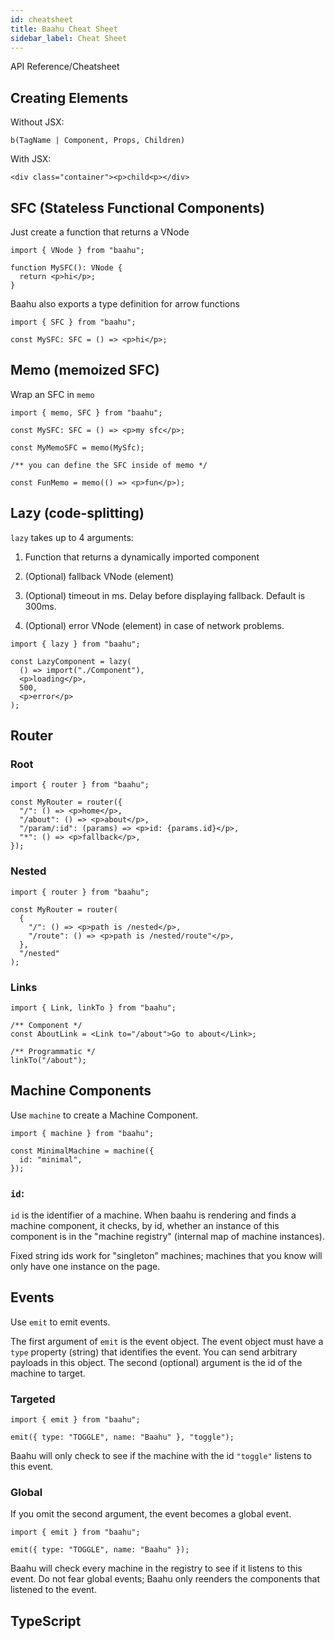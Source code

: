 ```yaml
---
id: cheatsheet
title: Baahu Cheat Sheet
sidebar_label: Cheat Sheet
---
```


API Reference/Cheatsheet

## Creating Elements

Without JSX:

`b(TagName | Component, Props, Children)`

With JSX:

`<div class="container"><p>child<p></div>`

## SFC (Stateless Functional Components)

Just create a function that returns a VNode

```tsx
import { VNode } from "baahu";

function MySFC(): VNode {
  return <p>hi</p>;
}
```

Baahu also exports a type definition for arrow functions

```tsx
import { SFC } from "baahu";

const MySFC: SFC = () => <p>hi</p>;
```

## Memo (memoized SFC)

Wrap an SFC in `memo`

```tsx
import { memo, SFC } from "baahu";

const MySFC: SFC = () => <p>my sfc</p>;

const MyMemoSFC = memo(MySfc);

/** you can define the SFC inside of memo */

const FunMemo = memo(() => <p>fun</p>);
```

## Lazy (code-splitting)

`lazy` takes up to 4 arguments:

1. Function that returns a dynamically imported component

2) (Optional) fallback VNode (element)

3) (Optional) timeout in ms. Delay before displaying fallback. Default is 300ms.

4) (Optional) error VNode (element) in case of network problems.

```tsx
import { lazy } from "baahu";

const LazyComponent = lazy(
  () => import("./Component"),
  <p>loading</p>,
  500,
  <p>error</p>
);
```

## Router

### Root

```tsx
import { router } from "baahu";

const MyRouter = router({
  "/": () => <p>home</p>,
  "/about": () => <p>about</p>,
  "/param/:id": (params) => <p>id: {params.id}</p>,
  "*": () => <p>fallback</p>,
});
```

### Nested

```tsx
import { router } from "baahu";

const MyRouter = router(
  {
    "/": () => <p>path is /nested</p>,
    "/route": () => <p>path is /nested/route"</p>,
  },
  "/nested"
);
```

### Links

```tsx
import { Link, linkTo } from "baahu";

/** Component */
const AboutLink = <Link to="/about">Go to about</Link>;

/** Programmatic */
linkTo("/about");
```

## Machine Components

Use `machine` to create a Machine Component.

```tsx
import { machine } from "baahu";

const MinimalMachine = machine({
  id: "minimal",
});
```

### `id`:

`id` is the identifier of a machine. When baahu is rendering and finds a machine component, it checks, by id, whether an instance of this component is in the "machine registry" (internal map of machine instances).

Fixed string ids work for "singleton" machines; machines that you know will only have one instance on the page.

## Events

Use `emit` to emit events.

The first argument of `emit` is the event object. The event object must have a `type` property (string) that identifies the event. You can send arbitrary payloads in this object. The second (optional) argument is the id of the machine to target.

### Targeted

```tsx
import { emit } from "baahu";

emit({ type: "TOGGLE", name: "Baahu" }, "toggle");
```

Baahu will only check to see if the machine with the id `"toggle"` listens to this event.

### Global

If you omit the second argument, the event becomes a global event.

```tsx
import { emit } from "baahu";

emit({ type: "TOGGLE", name: "Baahu" });
```

Baahu will check every machine in the registry to see if it listens to this event. Do not fear global events; Baahu only reenders the components that listened to the event.

## TypeScript
